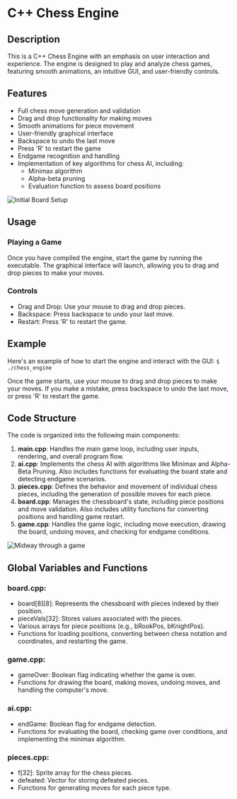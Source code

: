 # C++ Chess Engine

## Description
This is a C++ Chess Engine with an emphasis on user interaction and experience. The engine is designed to play and analyze chess games, featuring smooth animations, an intuitive GUI, and user-friendly controls.

## Features
- Full chess move generation and validation
- Drag and drop functionality for making moves
- Smooth animations for piece movement
- User-friendly graphical interface
- Backspace to undo the last move
- Press 'R' to restart the game
- Endgame recognition and handling
- Implementation of key algorithms for chess AI, including:
  - Minimax algorithm
  - Alpha-beta pruning
  - Evaluation function to assess board positions

![Initial Board Setup](https://github.com/user-attachments/assets/fcebc9b9-07af-45d6-b841-c91718c42b8a)

## Usage
### Playing a Game
Once you have compiled the engine, start the game by running the executable. The graphical interface will launch, allowing you to drag and drop pieces to make your moves.
### Controls
- Drag and Drop: Use your mouse to drag and drop pieces.
- Backspace: Press backspace to undo your last move.
- Restart: Press 'R' to restart the game.

## Example
Here's an example of how to start the engine and interact with the GUI:
```$ ./chess_engine```

Once the game starts, use your mouse to drag and drop pieces to make your moves. If you make a mistake, press backspace to undo the last move, or press 'R' to restart the game.

## Code Structure
The code is organized into the following main components:
1. **main.cpp**: Handles the main game loop, including user inputs, rendering, and overall program flow.
2. **ai.cpp**: Implements the chess AI with algorithms like Minimax and Alpha-Beta Pruning. Also includes functions for evaluating the board state and detecting endgame scenarios.
3. **pieces.cpp**: Defines the behavior and movement of individual chess pieces, including the generation of possible moves for each piece.
4. **board.cpp**: Manages the chessboard's state, including piece positions and move validation. Also includes utility functions for converting positions and handling game restart.
5. **game.cpp**: Handles the game logic, including move execution, drawing the board, undoing moves, and checking for endgame conditions.

![Midway through a game](https://github.com/user-attachments/assets/39e560cc-fb57-491c-807e-7a0bc1639804)

## Global Variables and Functions
### board.cpp:
- board[8][8]: Represents the chessboard with pieces indexed by their position.
- pieceVals[32]: Stores values associated with the pieces.
- Various arrays for piece positions (e.g., bRookPos, bKnightPos).
- Functions for loading positions, converting between chess notation and coordinates, and restarting the game.
### game.cpp:
- gameOver: Boolean flag indicating whether the game is over.
- Functions for drawing the board, making moves, undoing moves, and handling the computer's move.
### ai.cpp:
- endGame: Boolean flag for endgame detection.
- Functions for evaluating the board, checking game over conditions, and implementing the minimax algorithm.
### pieces.cpp:
- f[32]: Sprite array for the chess pieces.
- defeated: Vector for storing defeated pieces.
- Functions for generating moves for each piece type.
